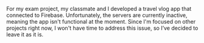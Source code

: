 For my exam project, my classmate and I developed a travel vlog app that connected to Firebase. 
Unfortunately, the servers are currently inactive, meaning the app isn't functional at the moment. 
Since I'm focused on other projects right now, I won't have time to address this issue, so I’ve decided to leave it as it is.
